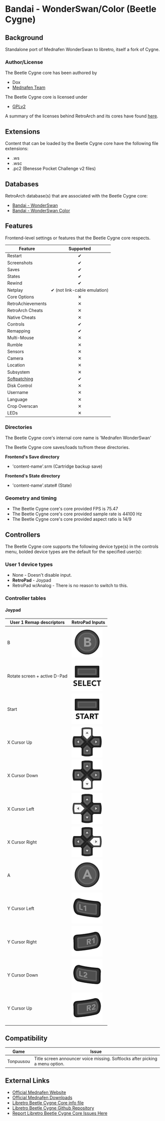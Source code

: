 # Bandai - WonderSwan/Color (Beetle Cygne)

## Background

Standalone port of Mednafen WonderSwan to libretro, itself a fork of Cygne. 

### Author/License

The Beetle Cygne core has been authored by

- Dox
- [Mednafen Team](https://mednafen.github.io/)

The Beetle Cygne core is licensed under

- [GPLv2](https://github.com/libretro/beetle-wswan-libretro/blob/master/COPYING)

A summary of the licenses behind RetroArch and its cores have found [here](https://docs.libretro.com/tech/licenses/).

## Extensions

Content that can be loaded by the Beetle Cygne core have the following file extensions:

- .ws
- .wsc
- .pc2 (Benesse Pocket Challenge v2 files)

## Databases

RetroArch database(s) that are associated with the Beetle Cygne core:

- [Bandai - WonderSwan](https://github.com/libretro/libretro-database/blob/master/rdb/Bandai%20-%20WonderSwan.rdb)
- [Bandai - WonderSwan Color](https://github.com/libretro/libretro-database/blob/master/rdb/Bandai%20-%20WonderSwan%20Color.rdb)

## Features

Frontend-level settings or features that the Beetle Cygne core respects.

| Feature           | Supported |
|-------------------|:---------:|
| Restart           | ✔         |
| Screenshots       | ✔         |
| Saves             | ✔         |
| States            | ✔         |
| Rewind            | ✔         |
| Netplay           | ✔ (not link-cable emulation)         |
| Core Options      | ✕         |
| RetroAchievements | ✕         |
| RetroArch Cheats  | ✕         |
| Native Cheats     | ✕         |
| Controls          | ✔         |
| Remapping         | ✔         |
| Multi-Mouse       | ✕         |
| Rumble            | ✕         |
| Sensors           | ✕         |
| Camera            | ✕         |
| Location          | ✕         |
| Subsystem         | ✕         |
| [Softpatching](https://docs.libretro.com/guides/softpatching/) | ✔         |
| Disk Control      | ✕         |
| Username          | ✕         |
| Language          | ✕         |
| Crop Overscan     | ✕         |
| LEDs              | ✕         |

### Directories

The Beetle Cygne core's internal core name is 'Mednafen WonderSwan'

The Beetle Cygne core saves/loads to/from these directories.

**Frontend's Save directory**

- 'content-name'.srm (Cartridge backup save)

**Frontend's State directory**

- 'content-name'.state# (State)

### Geometry and timing

- The Beetle Cygne core's core provided FPS is 75.47
- The Beetle Cygne core's core provided sample rate is 44100 Hz
- The Beetle Cygne core's core provided aspect ratio is 14/9

## Controllers

The Beetle Cygne core supports the following device type(s) in the controls menu, bolded device types are the default for the specified user(s):

### User 1 device types

- None - Doesn't disable input.
- **RetroPad** - Joypad
- RetroPad w/Analog - There is no reason to switch to this.

### Controller tables

#### Joypad

| User 1 Remap descriptors     | RetroPad Inputs                           |
|------------------------------|-------------------------------------------|
| B                            | ![](../image/retropad/retro_b.png)    |
| Rotate screen + active D-Pad | ![](../image/retropad/retro_select.png)     |
| Start                        | ![](../image/retropad/retro_start.png)      |
| X Cursor Up                  | ![](../image/retropad/retro_dpad_up.png)    |
| X Cursor Down                | ![](../image/retropad/retro_dpad_down.png)  |
| X Cursor Left                | ![](../image/retropad/retro_dpad_left.png)  |
| X Cursor Right               | ![](../image/retropad/retro_dpad_right.png) |
| A                            | ![](../image/retropad/retro_a.png)    |
| Y Cursor Left                | ![](../image/retropad/retro_l1.png)         |
| Y Cursor Right               | ![](../image/retropad/retro_r1.png)         |
| Y Cursor Down                | ![](../image/retropad/retro_l2.png)         |
| Y Cursor Up                  | ![](../image/retropad/retro_r2.png)         |

## Compatibility

| Game      | Issue                                                                        |
|-----------|------------------------------------------------------------------------------|
| Tonpuusou | Title screen announcer voice missing. Softlocks after picking a menu option. |

## External Links

- [Official Mednafen Website](https://mednafen.github.io/)
- [Official Mednafen Downloads](https://mednafen.github.io/releases/)
- [Libretro Beetle Cygne Core info file](https://github.com/libretro/libretro-super/blob/master/dist/info/mednafen_wswan_libretro.info)
- [Libretro Beetle Cygne Github Repository](https://github.com/libretro/beetle-wswan-libretro)
- [Report Libretro Beetle Cygne Core Issues Here](https://github.com/libretro/beetle-wswan-libretro/issues)
